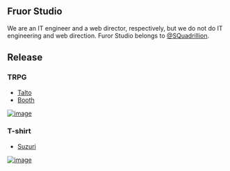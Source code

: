 ## Fruor Studio

We are an IT engineer and a web director, respectively, but we do not do IT engineering and web direction. Furor Studio belongs to [@SQuadrillion](https://github.com/SQuadrillion).

## Release 

### TRPG

- [Talto](https://talto.cc/users/NnACZXCGAUP7USJlLb1cKogWXnZ2)
- [Booth](https://fruor-studio.booth.pm/)

[![image](https://user-images.githubusercontent.com/7000978/235330648-44751f6e-02bc-48cb-87df-fc7805742bb5.png)](https://talto.cc/users/NnACZXCGAUP7USJlLb1cKogWXnZ2)

### T-shirt

- [Suzuri](https://suzuri.jp/FruorWorks)

[![image](https://user-images.githubusercontent.com/7000978/235330598-da202bce-7b69-427d-8049-db9aea2c29d2.png)](https://suzuri.jp/FruorWorks)
